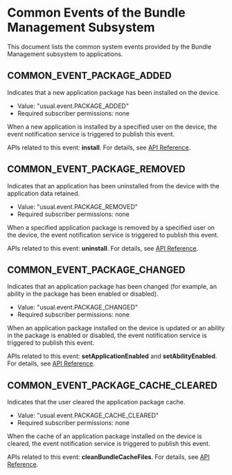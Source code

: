 # Common Events of the Bundle Management Subsystem
This document lists the common system events provided by the Bundle Management subsystem to applications.

## COMMON_EVENT_PACKAGE_ADDED

Indicates that a new application package has been installed on the device.

- Value: "usual.event.PACKAGE_ADDED"
- Required subscriber permissions: none

When a new application is installed by a specified user on the device, the event notification service is triggered to publish this event.

APIs related to this event: **install**. For details, see [API Reference](../js-apis-installer.md#bundleinstallerinstall).

## COMMON_EVENT_PACKAGE_REMOVED

Indicates that an application has been uninstalled from the device with the application data retained.

- Value: "usual.event.PACKAGE_REMOVED"
- Required subscriber permissions: none

When a specified application package is removed by a specified user on the device, the event notification service is triggered to publish this event.

APIs related to this event: **uninstall**. For details, see [API Reference](../js-apis-installer.md#bundleinstalleruninstall).

## COMMON_EVENT_PACKAGE_CHANGED

Indicates that an application package has been changed (for example, an ability in the package has been enabled or disabled).

- Value: "usual.event.PACKAGE_CHANGED"
- Required subscriber permissions: none

When an application package installed on the device is updated or an ability in the package is enabled or disabled, the event notification service is triggered to publish this event.

APIs related to this event: **setApplicationEnabled** and **setAbilityEnabled**. For details, see [API Reference](../js-apis-bundleManager.md#bundlemanagersetapplicationenabled).

## COMMON_EVENT_PACKAGE_CACHE_CLEARED

Indicates that the user cleared the application package cache.

- Value: "usual.event.PACKAGE_CACHE_CLEARED"
- Required subscriber permissions: none

When the cache of an application package installed on the device is cleared, the event notification service is triggered to publish this event.

APIs related to this event: **cleanBundleCacheFiles**. For details, see [API Reference](../js-apis-bundleManager.md#bundlemanagercleanbundlecachefiles).
